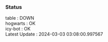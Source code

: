 ### Status


table : DOWN  
hogwarts : OK  
icy-bot : OK  
Latest Update : 2024-03-03 03:08:00.997567
